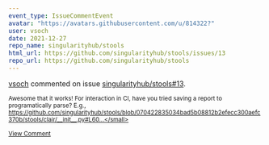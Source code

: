 ```yaml
---
event_type: IssueCommentEvent
avatar: "https://avatars.githubusercontent.com/u/814322?"
user: vsoch
date: 2021-12-27
repo_name: singularityhub/stools
html_url: https://github.com/singularityhub/stools/issues/13
repo_url: https://github.com/singularityhub/stools
---
```


<a href='https://github.com/vsoch' target='_blank'>vsoch</a> commented on issue <a href='https://github.com/singularityhub/stools/issues/13' target='_blank'>singularityhub/stools#13</a>.

<small>Awesome that it works! For interaction in CI, have you tried saving a report to programatically parse? E.g., https://github.com/singularityhub/stools/blob/070422835034bad5b08812b2efecc300aefc370b/stools/clair/__init__.py#L60...</small>

<a href='https://github.com/singularityhub/stools/issues/13' target='_blank'>View Comment</a>